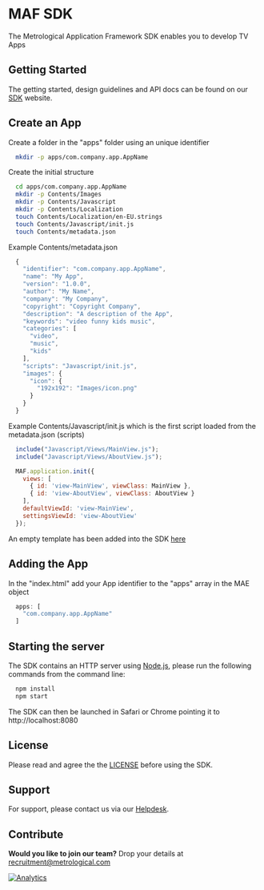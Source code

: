 MAF SDK
=======

The Metrological Application Framework SDK enables you to develop TV Apps

Getting Started
---------------

The getting started, design guidelines and API docs can be found on our [SDK](https://sdk.metrological.com/getting-started) website.

Create an App
-------------

Create a folder in the "apps" folder using an unique identifier
```bash
  mkdir -p apps/com.company.app.AppName
```

Create the initial structure
```bash
  cd apps/com.company.app.AppName
  mkdir -p Contents/Images
  mkdir -p Contents/Javascript
  mkdir -p Contents/Localization
  touch Contents/Localization/en-EU.strings
  touch Contents/Javascript/init.js
  touch Contents/metadata.json
```
Example Contents/metadata.json
```javascript
  {
    "identifier": "com.company.app.AppName",
    "name": "My App",
    "version": "1.0.0",
    "author": "My Name",
    "company": "My Company",
    "copyright": "Copyright Company",
    "description": "A description of the App",
    "keywords": "video funny kids music",
    "categories": [
      "video",
      "music",
      "kids"
    ],
    "scripts": "Javascript/init.js",
    "images": {
      "icon": {
        "192x192": "Images/icon.png"
      }
    }
  }
```

Example Contents/Javascript/init.js which is the first script loaded from the metadata.json (scripts)
```javascript
  include("Javascript/Views/MainView.js");
  include("Javascript/Views/AboutView.js");

  MAF.application.init({
    views: [
      { id: 'view-MainView', viewClass: MainView },
      { id: 'view-AboutView', viewClass: AboutView }
    ],
    defaultViewId: 'view-MainView',
    settingsViewId: 'view-AboutView'
  });
```
An empty template has been added into the SDK [here](apps/com.metrological.app.EmptyTemplate/Contents)

Adding the App
--------------

In the "index.html" add your App identifier to the "apps" array in the MAE object
```javascript
  apps: [
    "com.company.app.AppName"
  ]
```
Starting the server
-------------------

The SDK contains an HTTP server using [Node.js](http://nodejs.org), please run the following commands from the command line:
```bash
  npm install
  npm start
```
The SDK can then be launched in Safari or Chrome pointing it to http://localhost:8080

License
-------

Please read and agree the the [LICENSE](LICENSE) before using the SDK.

Support
-------

For support, please contact us via our [Helpdesk](https://metrological.atlassian.net/servicedesk/customer/portal/1 "Helpdesk").

Contribute
----------

**Would you like to join our team?** Drop your details at recruitment@metrological.com

[![Analytics](https://ga-beacon.appspot.com/UA-97701940-1/maf3-sdk/readme?pixel)](https://git.io/maf3-sdk)
